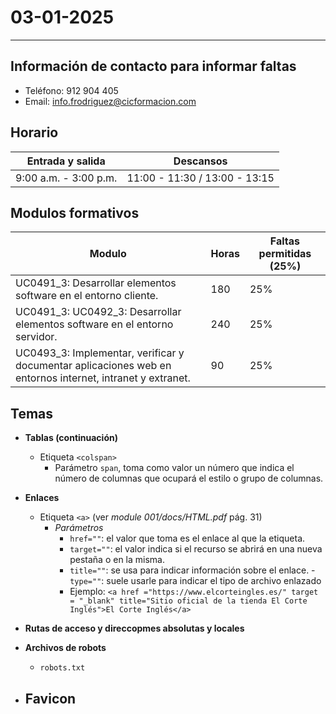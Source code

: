 # 03-01-2025

---

## Información de contacto para informar faltas

- Teléfono: 912 904 405
- Email: info.frodriguez@cicformacion.com

## Horario

Entrada y salida | Descansos
---|---
9:00 a.m. - 3:00 p.m. | 11:00 - 11:30 / 13:00 - 13:15

## Modulos formativos

Modulo | Horas | Faltas permitidas (25%)
---|---|---
UC0491_3: Desarrollar elementos software en el entorno cliente. | 180 | 25%
UC0491_3: UC0492_3: Desarrollar elementos software en el entorno servidor. | 240 | 25%
UC0493_3: Implementar, verificar y documentar aplicaciones web en entornos internet, intranet y extranet. | 90 | 25%

## Temas

- **Tablas (continuación)**
    - Etiqueta `<colspan>`
        - Parámetro `span`, toma como valor un número que indica el número de columnas que ocupará el estilo o grupo de columnas.

- **Enlaces**
    - Etiqueta `<a>` (ver _module 001/docs/HTML.pdf_ pág. 31)
        - _Parámetros_
            - `href=""`: el valor que toma es el enlace al que la etiqueta.
            - `target=""`: el valor indica si el recurso se abrirá en una nueva pestaña o en la misma.
            - `title=""`: se usa para indicar información sobre el enlace.
            -`type=""`: suele usarle para indicar el tipo de archivo enlazado
            - Ejemplo: `<a href ="https://www.elcorteingles.es/" target = "_blank" title="Sitio oficial de la tienda El Corte Inglés">El Corte Inglés</a>`
- **Rutas de acceso y direccopmes absolutas y locales**
- **Archivos de robots**
    - `robots.txt`
- **Favicon**
    - 